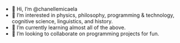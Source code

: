 - 👋 Hi, I’m @chanellemicaela
- 👀 I’m interested in physics, philosophy, programming & technology, cognitive science, linguistics, and history.
- 🌱 I’m currently learning almost all of the above.
- 💞️ I’m looking to collaborate on programming projects for fun. 

<!---
chanellemicaela/chanellemicaela is a ✨ special ✨ repository because its `README.md` (this file) appears on your GitHub profile.
You can click the Preview link to take a look at your changes.
--->
